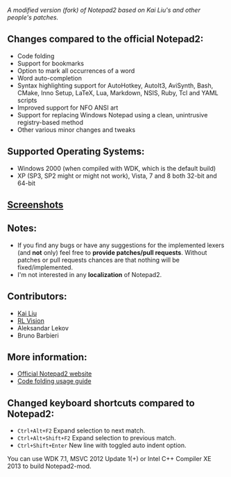 _A modified version (fork) of Notepad2 based on Kai Liu's and other people's patches._

## Changes compared to the official Notepad2:

* Code folding
* Support for bookmarks
* Option to mark all occurrences of a word
* Word auto-completion
* Syntax highlighting support for AutoHotkey, AutoIt3, AviSynth, Bash, CMake, Inno Setup,
  LaTeX, Lua, Markdown, NSIS, Ruby, Tcl and YAML scripts
* Improved support for NFO ANSI art
* Support for replacing Windows Notepad using a clean, unintrusive registry-based method
* Other various minor changes and tweaks

## Supported Operating Systems:
* Windows 2000 (when compiled with WDK, which is the default build)
* XP (SP3, SP2 might or might not work), Vista, 7 and 8 both 32-bit and 64-bit

## [Screenshots](http://xhmikosr.github.io/notepad2-mod/screenshots)

## Notes:
* If you find any bugs or have any suggestions for the implemented lexers (and **not** only)
  feel free to **provide patches/pull requests**. Without patches or pull requests chances are
  that nothing will be fixed/implemented.
* I'm not interested in any **localization** of Notepad2.

## Contributors:
* [Kai Liu](http://code.kliu.org/misc/notepad2/)
* [RL Vision](http://www.rlvision.com/notepad2/about.asp)
* Aleksandar Lekov
* Bruno Barbieri

## More information:
* [Official Notepad2 website](http://www.flos-freeware.ch/notepad2.html)
* [Code folding usage guide](https://github.com/XhmikosR/notepad2-mod/wiki/Code-Folding-Usage)

## Changed keyboard shortcuts compared to Notepad2:
* `Ctrl+Alt+F2`       Expand selection to next match.
* `Ctrl+Alt+Shift+F2` Expand selection to previous match.
* `Ctrl+Shift+Enter`  New line with toggled auto indent option.

You can use WDK 7.1, MSVC 2012 Update 1(+) or Intel C++ Compiler XE 2013 to build Notepad2-mod.
